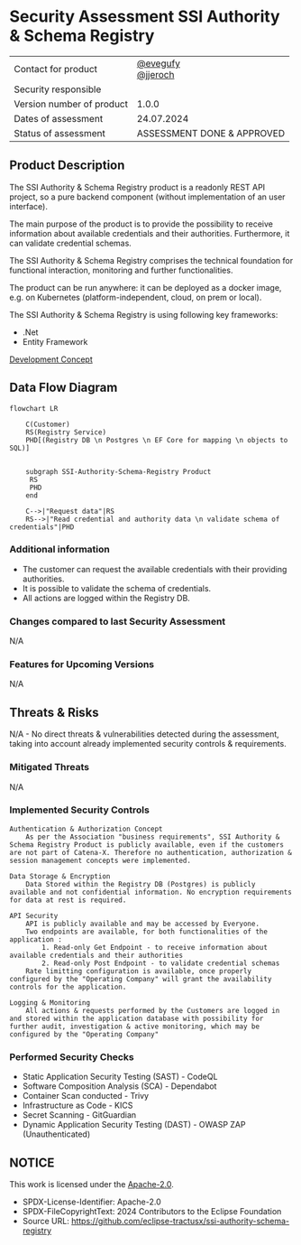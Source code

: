 # Security Assessment SSI Authority & Schema Registry

|                           |                                                                                                          |
| :------------------------ | :------------------------------------------------------------------------------------------------------- |
| Contact for product       | [@evegufy](https://github.com/evegufy) <br> [@jjeroch](https://github.com/jjeroch)                       |
| Security responsible      |                                                                                                          |
| Version number of product | 1.0.0                                                                                                    |
| Dates of assessment       | 24.07.2024                                                                                               |
| Status of assessment      | ASSESSMENT DONE & APPROVED                                                                               |

## Product Description

The SSI Authority & Schema Registry product is a readonly REST API project, so a pure backend component (without implementation of an user interface).

The main purpose of the product is to provide the possibility to receive information about available credentials and their authorities. Furthermore, it can validate credential schemas.

The SSI Authority & Schema Registry comprises the technical foundation for functional interaction, monitoring and further functionalities.

The product can be run anywhere: it can be deployed as a docker image, e.g. on Kubernetes (platform-independent, cloud, on prem or local).

The SSI Authority & Schema Registry is using following key frameworks:

- .Net
- Entity Framework

[Development Concept](./Development%20Concept.md)

## Data Flow Diagram

```mermaid
flowchart LR

    C(Customer)
    RS(Registry Service)
    PHD[(Registry DB \n Postgres \n EF Core for mapping \n objects to SQL)]

   
    subgraph SSI-Authority-Schema-Registry Product
     RS
     PHD
    end

    C-->|"Request data"|RS
    RS-->|"Read credential and authority data \n validate schema of credentials"|PHD
```

### Additional information

* The customer can request the available credentials with their providing authorities.
* It is possible to validate the schema of credentials.
* All actions are logged within the Registry DB.

### Changes compared to last Security Assessment

N/A

### Features for Upcoming Versions

N/A

## Threats & Risks

N/A - No direct threats & vulnerabilities detected during the assessment, taking into account already implemented security controls & requirements.

### Mitigated Threats

N/A

### Implemented Security Controls

    Authentication & Authorization Concept
        As per the Association "business requirements", SSI Authority & Schema Registry Product is publicly available, even if the customers are not part of Catena-X. Therefore no authentication, authorization & session management concepts were implemented.
        
    Data Storage & Encryption
        Data Stored within the Registry DB (Postgres) is publicly available and not confidential information. No encryption requirements for data at rest is required.
        
    API Security
        API is publicly available and may be accessed by Everyone.
        Two endpoints are available, for both functionalities of the application :
            1. Read-only Get Endpoint - to receive information about available credentials and their authorities
            2. Read-only Post Endpoint - to validate credential schemas
        Rate limitting configuration is available, once properly configured by the "Operating Company" will grant the availability controls for the application.
    
    Logging & Monitoring
        All actions & requests performed by the Customers are logged in and stored within the application database with possibility for further audit, investigation & active monitoring, which may be configured by the "Operating Company"

    

### Performed Security Checks

- Static Application Security Testing (SAST) - CodeQL
- Software Composition Analysis (SCA) - Dependabot
- Container Scan conducted - Trivy
- Infrastructure as Code - KICS
- Secret Scanning - GitGuardian
- Dynamic Application Security Testing (DAST) - OWASP ZAP (Unauthenticated)

## NOTICE

This work is licensed under the [Apache-2.0](https://www.apache.org/licenses/LICENSE-2.0).

- SPDX-License-Identifier: Apache-2.0
- SPDX-FileCopyrightText: 2024 Contributors to the Eclipse Foundation
- Source URL: https://github.com/eclipse-tractusx/ssi-authority-schema-registry
